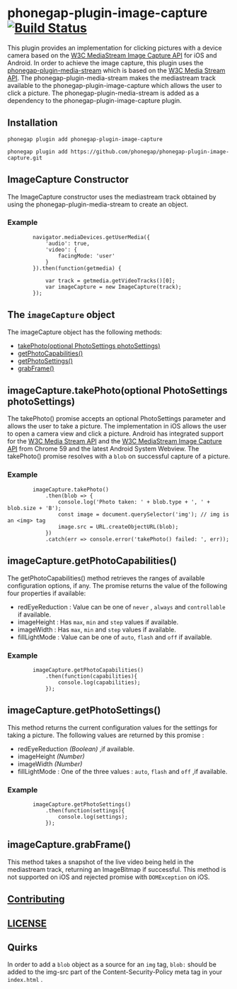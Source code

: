 
<!---
# license: Licensed to the Apache Software Foundation (ASF) under one
#         or more contributor license agreements.  See the NOTICE file
#         distributed with this work for additional information
#         regarding copyright ownership.  The ASF licenses this file
#         to you under the Apache License, Version 2.0 (the
#         "License"); you may not use this file except in compliance
#         with the License.  You may obtain a copy of the License at
#
#           http://www.apache.org/licenses/LICENSE-2.0
#
#         Unless required by applicable law or agreed to in writing,
#         software distributed under the License is distributed on an
#         "AS IS" BASIS, WITHOUT WARRANTIES OR CONDITIONS OF ANY
#         KIND, either express or implied.  See the License for the
#         specific language governing permissions and limitations
#         under the License.
-->


# phonegap-plugin-image-capture [![Build Status](https://travis-ci.org/phonegap/phonegap-plugin-image-capture.svg)](https://travis-ci.org/phonegap/phonegap-plugin-image-capture)

This plugin provides an implementation for clicking pictures with a device camera based on the [W3C MediaStream Image Capture API](https://www.w3.org/TR/image-capture/) for iOS and Android. In order to achieve the image capture, this plugin uses the [phonegap-plugin-media-stream](https://github.com/phonegap/phonegap-plugin-media-stream) which is based on the [W3C Media Stream API](https://www.w3.org/TR/mediacapture-streams/). The phonegap-plugin-media-stream makes the mediastream track available to the phonegap-plugin-image-capture which allows the user to click a picture. The phonegap-plugin-media-stream is added as a dependency to the phonegap-plugin-image-capture plugin.



## Installation


    phonegap plugin add phonegap-plugin-image-capture

    phonegap plugin add https://github.com/phonegap/phonegap-plugin-image-capture.git


## ImageCapture Constructor

The ImageCapture constructor uses the mediastream track obtained by using the phonegap-plugin-media-stream to create an object.

### Example

            navigator.mediaDevices.getUserMedia({
                'audio': true,
                'video': {
                    facingMode: 'user'
                }
            }).then(function(getmedia) {

                var track = getmedia.getVideoTracks()[0];
                var imageCapture = new ImageCapture(track);
            });


## The `imageCapture` object

The imageCapture object has the following methods:

- [takePhoto(optional PhotoSettings photoSettings)](https://github.com/phonegap/phonegap-plugin-image-capture#imagecapturetakephotooptional-photosettings-photosettings)
- [getPhotoCapabilities()](https://github.com/phonegap/phonegap-plugin-image-capture#imagecapturegetphotocapabilities)
- [getPhotoSettings()](https://github.com/phonegap/phonegap-plugin-image-capture#imagecapturegetphotosettings)
- [grabFrame()](https://github.com/phonegap/phonegap-plugin-image-capture#imagecapturegrabframe)



##  imageCapture.takePhoto(optional PhotoSettings photoSettings)

The takePhoto() promise accepts an optional PhotoSettings parameter and allows the user to take a picture. The implementation in iOS allows the user to open a camera view and click a picture. Android has integrated support for the [W3C Media Stream API](https://www.w3.org/TR/mediacapture-streams/) and the [W3C MediaStream Image Capture API](https://www.w3.org/TR/image-capture/) from Chrome 59 and the latest Android System Webview. The takePhoto() promise resolves with a `blob` on successful capture of a picture.

### Example

            imageCapture.takePhoto()
                .then(blob => {
                    console.log('Photo taken: ' + blob.type + ', ' + blob.size + 'B');
                    const image = document.querySelector('img'); // img is an <img> tag
                    image.src = URL.createObjectURL(blob);
                })
                .catch(err => console.error('takePhoto() failed: ', err));


## imageCapture.getPhotoCapabilities()

The getPhotoCapabilities() method retrieves the ranges of available configuration options, if any. The promise returns the value of the following four properties if available:

- redEyeReduction : Value can be one of `never` , `always` and `controllable` if available.
- imageHeight : Has `max`, `min` and `step` values if available.
- imageWidth : Has `max`, `min` and `step` values if available.
- fillLightMode : Value can be one of `auto`, `flash` and `off` if available.


### Example
        

            imageCapture.getPhotoCapabilities()
                .then(function(capabilities){
                    console.log(capabilities);
                });


## imageCapture.getPhotoSettings()

This method returns the current configuration values for the settings for taking a picture. The following values are returned by this promise :

- redEyeReduction _(Boolean)_ ,if available.
- imageHeight  _(Number)_
- imageWidth  _(Number)_
- fillLightMode : One of the three values : `auto`, `flash` and `off` ,if available.

### Example
        

            imageCapture.getPhotoSettings()
                .then(function(settings){
                    console.log(settings);
                });
        



## imageCapture.grabFrame()

This method takes a snapshot of the live video being held in the mediastream track, returning an ImageBitmap if successful. This method is not supported on iOS and rejected promise with `DOMException` on iOS.


## [Contributing](https://github.com/phonegap/phonegap-plugin-image-capture/blob/master/.github/CONTRIBUTING.md)

## [LICENSE](https://github.com/phonegap/phonegap-plugin-image-capture/blob/master/LICENSE)

## Quirks

In order to add a `blob` object as a source for an `img` tag, `blob:` should be added to the img-src part of the Content-Security-Policy meta tag in your `index.html` . 

